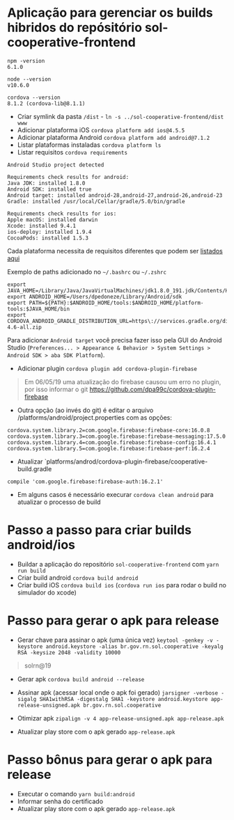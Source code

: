 # Aplicação para gerenciar os builds hibridos do repósitório sol-cooperative-frontend

```
npm -version
6.1.0

node --version
v10.6.0

cordova --version
8.1.2 (cordova-lib@8.1.1)
```

- Criar symlink da pasta `/dist` - `ln -s ../sol-cooperative-frontend/dist www`
- Adicionar plataforma iOS `cordova platform add ios@4.5.5`
- Adicionar plataforma Android `cordova platform add android@7.1.2`
- Listar plataformas instaladas `cordova platform ls`
- Listar requisitos `cordova requirements`

```
Android Studio project detected

Requirements check results for android:
Java JDK: installed 1.8.0
Android SDK: installed true
Android target: installed android-28,android-27,android-26,android-23
Gradle: installed /usr/local/Cellar/gradle/5.0/bin/gradle

Requirements check results for ios:
Apple macOS: installed darwin
Xcode: installed 9.4.1
ios-deploy: installed 1.9.4
CocoaPods: installed 1.5.3
```

Cada plataforma necessita de requisitos diferentes que podem ser [listados aqui](https://cordova.apache.org/docs/en/latest/guide/cli/#install-pre-requisites-for-building)

Exemplo de paths adicionado no `~/.bashrc` ou `~/.zshrc`

```
export JAVA_HOME=/Library/Java/JavaVirtualMachines/jdk1.8.0_191.jdk/Contents/Home
export ANDROID_HOME=/Users/dpedoneze/Library/Android/sdk
export PATH=${PATH}:$ANDROID_HOME/tools:$ANDROID_HOME/platform-tools:$JAVA_HOME/bin
export CORDOVA_ANDROID_GRADLE_DISTRIBUTION_URL=https\://services.gradle.org/distributions/gradle-4.6-all.zip
```

Para adicionar `Android target` você precisa fazer isso pela GUI do Android Studio (`Preferences... > Appearance & Behavior > System Settings > Android SDK > aba SDK Platform`).

- Adicionar plugin `cordova plugin add cordova-plugin-firebase`
> Em 06/05/19 uma atualização do firebase causou um erro no plugin, por isso
> informar o git https://github.com/dpa99c/cordova-plugin-firebase
- Outra opção (ao invés do git) é editar o arquivo /platforms/android/project.properties com as opções:
```
cordova.system.library.2=com.google.firebase:firebase-core:16.0.8
cordova.system.library.3=com.google.firebase:firebase-messaging:17.5.0
cordova.system.library.4=com.google.firebase:firebase-config:16.4.1
cordova.system.library.5=com.google.firebase:firebase-perf:16.2.4
```

- Atualizar `platforms/androd/cordova-plugin-firebase/cooperative-build.gradle

`compile 'com.google.firebase:firebase-auth:16.2.1'`

- Em alguns casos é necessário execurar `cordova clean android` para atualizar o processo de build


# Passo a passo para criar builds android/ios
- Buildar a aplicação do repositório `sol-cooperative-frontend` com `yarn run build`
- Criar build android `cordova build android`
- Criar build iOS `cordova build ios` (`cordova run ios` para rodar o build no simulador do xcode)


# Passo para gerar o apk para release
- Gerar chave para assinar o apk (uma única vez)
`keytool -genkey -v -keystore android.keystore -alias br.gov.rn.sol.cooperative -keyalg RSA -keysize 2048 -validity 10000`
> solrn@19

- Gerar apk
`cordova build android --release`

- Assinar apk (acessar local onde o apk foi gerado)
`jarsigner -verbose -sigalg SHA1withRSA -digestalg SHA1 -keystore android.keystore app-release-unsigned.apk br.gov.rn.sol.cooperative`

- Otimizar apk
`zipalign -v 4 app-release-unsigned.apk app-release.apk`

- Atualizar play store com o apk gerado `app-release.apk`

# Passo bônus para gerar o apk para release
- Executar o comando `yarn build:android`
- Informar senha do certificado
- Atualizar play store com o apk gerado `app-release.apk`
